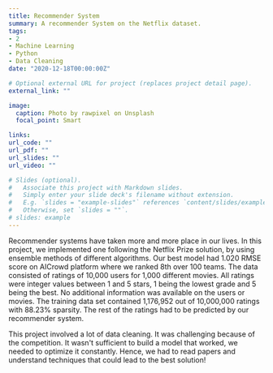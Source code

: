 ```yaml
---
title: Recommender System
summary: A recommender System on the Netflix dataset.
tags:
- 2
- Machine Learning
- Python
- Data Cleaning
date: "2020-12-18T00:00:00Z"

# Optional external URL for project (replaces project detail page).
external_link: ""

image:
  caption: Photo by rawpixel on Unsplash
  focal_point: Smart

links:
url_code: ""
url_pdf: ""
url_slides: ""
url_video: ""

# Slides (optional).
#   Associate this project with Markdown slides.
#   Simply enter your slide deck's filename without extension.
#   E.g. `slides = "example-slides"` references `content/slides/example-slides.md`.
#   Otherwise, set `slides = ""`.
# slides: example
---
```


Recommender systems have taken more and more place in our lives. In this project, we implemented one following the Netflix Prize solution, by using ensemble methods of different algorithms. 
Our best model had 1.020 RMSE score on AICrowd platform where we ranked 8th over 100 teams.
The data consisted of ratings of 10,000 users for 1,000 different movies. All ratings were integer values between 1 and 5 stars, 1 being the lowest grade and 5 being the best. No additional information was available on the users or movies. 
The training data set contained 1,176,952 out of 10,000,000 ratings with 88.23\% sparsity. The rest of the ratings had to be predicted by our recommender system.

This project involved a lot of data cleaning. It was challenging because of the competition. It wasn't sufficient to build a model that worked, we needed to optimize it constantly. 
Hence, we had to read papers and understand techniques that could lead to the best solution! 
